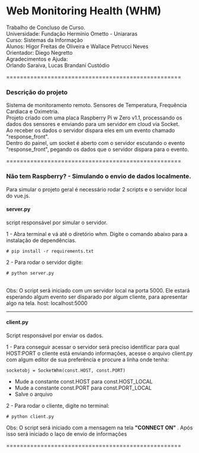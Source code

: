 # Web Monitoring Health (WHM)
Trabalho de Concluso de Curso.<br>
Universidade: Fundação Herminio Ometto - Uniararas<br>
Curso: Sistemas da Informação<br>
Alunos: Higor Freitas de Oliveira e Wallace Petrucci Neves<br>
Orientador: Diego Negretto<br>
Agradecimentos e Ajuda:<br>
Orlando Saraiva, Lucas Brandani Custódio

===================================================

### Descrição do projeto
Sistema de monitoramento remoto. Sensores de Temperatura, Frequência Cardiaca e Oximetria.<br>
Projeto criado com uma placa Raspberry Pi w Zero v1.1, processando os dados dos sensores e enviando para um servidor
em cloud via Socket.<br>
Ao receber os dados o servidor dispara eles em um evento chamado "response_front".<br>
Dentro do painel, um socket é aberto com o servidor escutando o evento "response_front", pegando os dados que o servidor dispara para o evento.

===================================================

### Não tem Raspberry? - Simulando o envio de dados localmente.
Para simular o projeto geral é necessário rodar 2 scripts e o servidor local do vue.js.<br>

#### server.py<br>
script responsável por simular o servidor.<br>

1 - Abra terminal e vá até o diretório whm. Digite o comando abaixo para a instalação de dependências.
```
# pip install -r requirements.txt
```
2 - Para rodar o servidor digite:
```
# python server.py
```
<br>
Obs: O script será iniciado com um servidor local na porta 5000. Ele estará esperando algum evento ser disparado por algum cliente, para apresentar algo na tela.
host: localhost:5000

------------------------

#### client.py<br>
Script responsável por enviar os dados.

1 - Para conseguir acessar o servidor será preciso identificar para qual HOST:PORT o cliente está enviando informações, acesse o arquivo client.py com algum editor de sua preferẽncia e procure a linha onde tenha:<br>
```
socketobj = SocketWhm(const.HOST, const.PORT)
```
- Mude a constante const.HOST para const.HOST_LOCAL
- Mude a constante const.PORT para const.PORT_LOCAL
- Salve o arquivo

2 - Para rodar o cliente, digite no terminal:
```
# python client.py
```

Obs: O script será iniciado com a mensagem na tela <b>"CONNECT ON" </b>. Após isso será iniciado o laço de envio de informações

===================================================
